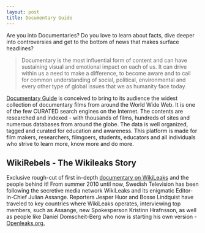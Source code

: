 ```yaml
---
layout: post
title: Documentary Guide
---
```


Are you into Documentaries? Do you love to learn about facts, dive deeper into controversies and get to the bottom of news that makes surface headlines?

> Documentary is the most influential form of content and can have sustaining visual and emotional impact on each of us. It can drive within us a need to make a difference, to become aware and to call for common understanding of social, political, environmental and every other type of global issues that we as humanity face today.

<a href="http://documentaryguide.com/">Documentary Guide</a> is conceived to bring to its audience the widest collection of documentary films from around the World Wide Web. It is one of the few CURATED search engines on the Internet. The contents are researched and indexed - with thousands of films, hundreds of sites and numerous databases from around the globe. The data is well organized, tagged and curated for education and awareness. This platform is made for film makers, researchers, filmgoers, students, educators and all individuals who strive to learn more, know more and do more.

## WikiRebels - The Wikileaks Story

Exclusive rough-cut of first in-depth <a href="http://documentary.net/wikirebels-the-wikileaks-story/">documentary on WikiLeaks</a> and the people behind it! From summer 2010 until now, Swedish Television has been following the secretive media network WikiLeaks and its enigmatic Editor-in-Chief Julian Assange. Reporters Jesper Huor and Bosse Lindquist have traveled to key countries where WikiLeaks operates, interviewing top members, such as Assange, new Spokesperson Kristinn Hrafnsson, as well as people like Daniel Domscheit-Berg who now is starting his own version - <a href="http://openleaks.org/">Openleaks.org.</a>
